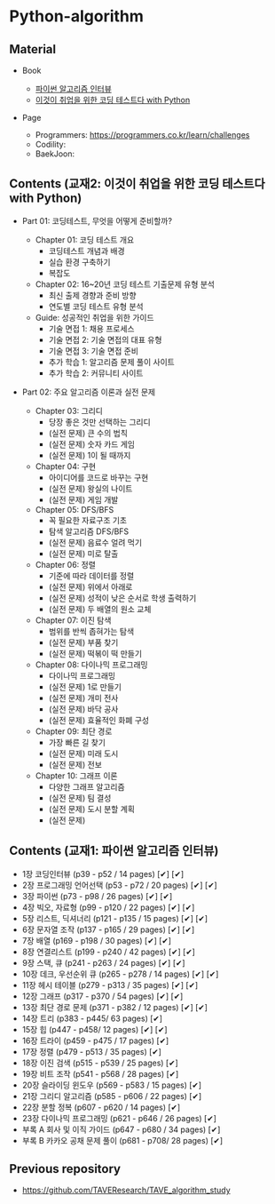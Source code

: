 # Python-algorithm

## Material

- Book
  - [파이썬 알고리즘 인터뷰](https://github.com/onlybooks/algorithm-interview) 
  - [이것이 취업을 위한 코딩 테스트다 with Python](https://github.com/ndb796/python-for-coding-test)

- Page
  - Programmers: https://programmers.co.kr/learn/challenges
  - Codility:
  - BaekJoon: 


## Contents (교재2: 이것이 취업을 위한 코딩 테스트다 with Python)

- Part 01: 코딩테스트, 무엇을 어떻게 준비할까?
  - Chapter 01: 코딩 테스트 개요
    - 코딩테스트 개념과 배경
    - 실습 환경 구축하기
    - 복잡도
  - Chapter 02: 16~20년 코딩 테스트 기출문제 유형 분석
    - 최신 출제 경향과 준비 방향
    - 연도별 코딩 테스트 유형 분석
  - Guide: 성공적인 취업을 위한 가이드
    - 기술 면접 1: 채용 프로세스
    - 기술 면접 2: 기술 면접의 대표 유형
    - 기술 면접 3: 기술 면접 준비
    - 추가 학습 1: 알고리즘 문제 풀이 사이트
    - 추가 학습 2: 커뮤니티 사이트
  
- Part 02: 주요 알고리즘 이론과 실전 문제
  - Chapter 03: 그리디
    - 당장 좋은 것만 선택하는 그리디
    - (실전 문제) 큰 수의 법칙
    - (실전 문제) 숫자 카드 게임
    - (실전 문제) 1이 될 때까지
  - Chapter 04: 구현
    - 아이디어를 코드로 바꾸는 구현
    - (실전 문제) 왕실의 나이트
    - (실전 문제) 게임 개발
  - Chapter 05: DFS/BFS
    - 꼭 필요한 자료구조 기초
    - 탐색 알고리즘 DFS/BFS
    - (실전 문제) 음료수 얼려 먹기
    - (실전 문제) 미로 탈출
  - Chapter 06: 정렬
    - 기준에 따라 데이터를 정렬
    - (실전 문제) 위에서 아래로
    - (실전 문제) 성적이 낮은 순서로 학생 출력하기
    - (실전 문제) 두 배열의 원소 교체    
  - Chapter 07: 이진 탐색
    - 범위를 반씩 좁혀가는 탐색
    - (실전 문제) 부품 찾기
    - (실전 문제) 떡볶이 떡 만들기 
  - Chapter 08: 다이나믹 프로그래밍
    - 다이나믹 프로그래밍
    - (실전 문제) 1로 만들기
    - (실전 문제) 개미 전사
    - (실전 문제) 바닥 공사
    - (실전 문제) 효율적인 화폐 구성  
  - Chapter 09: 최단 경로
    - 가장 빠른 길 찾기
    - (실전 문제) 미래 도시
    - (실전 문제) 전보 
  - Chapter 10: 그래프 이론
    - 다양한 그래프 알고리즘
    - (실전 문제) 팀 결성
    - (실전 문제) 도시 분할 계획
    - (실전 문제) 


## Contents (교재1: 파이썬 알고리즘 인터뷰)

- 1장   코딩인터뷰 (p39 - p52 / 14 pages) [✔] [✔]
- 2장   프로그래밍 언어선택 (p53 - p72 / 20 pages) [✔] [✔]
- 3장   파이썬 (p73 - p98 / 26 pages) [✔] [✔]
- 4장   빅오, 자료형 (p99 - p120 / 22 pages) [✔] [✔]
- 5장   리스트, 딕셔너리 (p121 - p135 / 15 pages) [✔] [✔]
- 6장   문자열 조작 (p137 - p165 / 29 pages) [✔] [✔]
- 7장   배열 (p169 - p198 / 30 pages) [✔] [✔]
- 8장   연결리스트 (p199 - p240 / 42 pages) [✔] [✔]
- 9장   스택, 큐 (p241 - p263 / 24 pages) [✔] [✔]
- 10장   데크, 우선순위 큐 (p265 - p278 / 14 pages) [✔] [✔]
- 11장   헤시 테이블 (p279 - p313 / 35 pages) [✔] [✔]
- 12장   그래프 (p317 - p370 / 54 pages) [✔] [✔]
- 13장   최단 경로 문제 (p371 - p382 / 12 pages) [✔] [✔]
- 14장   트리 (p383 - p445/ 63 pages) [✔]
- 15장   힙 (p447 - p458/ 12 pages) [✔] [✔]
- 16장   트라이 (p459 - p475 / 17 pages) [✔]
- 17장   정렬 (p479 - p513 / 35 pages) [✔]
- 18장   이진 검색 (p515 - p539 / 25 pages) [✔]
- 19장   비트 조작 (p541 - p568 / 28 pages) [✔]
- 20장   슬라이딩 윈도우 (p569 - p583 / 15 pages) [✔]
- 21장   그리디 알고리즘 (p585 - p606 / 22 pages) [✔]
- 22장   분할 정복 (p607 - p620 / 14 pages) [✔]
- 23장   다이나믹 프로그래밍 (p621 - p646 / 26 pages) [✔]
- 부록 A   회사 및 이직 가이드 (p647 - p680 / 34 pages) [✔]
- 부록 B   카카오 공채 문제 풀이 (p681 - p708/ 28 pages) [✔]


## Previous repository

- https://github.com/TAVEResearch/TAVE_algorithm_study
